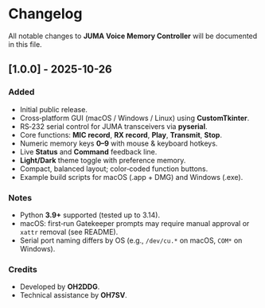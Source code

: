 # Changelog

All notable changes to **JUMA Voice Memory Controller** will be documented in this file.

## [1.0.0] - 2025-10-26
### Added
- Initial public release.
- Cross‑platform GUI (macOS / Windows / Linux) using **CustomTkinter**.
- RS‑232 serial control for JUMA transceivers via **pyserial**.
- Core functions: **MIC record**, **RX record**, **Play**, **Transmit**, **Stop**.
- Numeric memory keys **0–9** with mouse & keyboard hotkeys.
- Live **Status** and **Command** feedback line.
- **Light/Dark** theme toggle with preference memory.
- Compact, balanced layout; color‑coded function buttons.
- Example build scripts for macOS (.app + DMG) and Windows (.exe).

### Notes
- Python **3.9+** supported (tested up to 3.14).
- macOS: first‑run Gatekeeper prompts may require manual approval or `xattr` removal (see README).
- Serial port naming differs by OS (e.g., `/dev/cu.*` on macOS, `COM*` on Windows).

### Credits
- Developed by **OH2DDG**.  
- Technical assistance by **OH7SV**.
